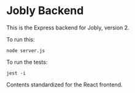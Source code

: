 # Jobly Backend

This is the Express backend for Jobly, version 2.

To run this:

    node server.js
    
To run the tests:

    jest -i

Contents standardized for the React frontend.
